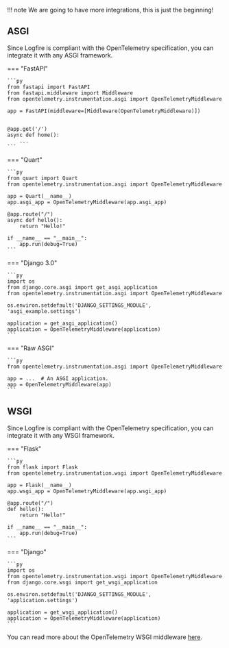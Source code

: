 !!! note
    We are going to have more integrations, this is just the beginning!

## ASGI

Since Logfire is compliant with the OpenTelemetry specification, you can integrate it with any ASGI framework.


=== "FastAPI"

    ```py
    from fastapi import FastAPI
    from fastapi.middleware import Middleware
    from opentelemetry.instrumentation.asgi import OpenTelemetryMiddleware

    app = FastAPI(middleware=[Middleware(OpenTelemetryMiddleware)])


    @app.get('/')
    async def home():
        ...
    ```

=== "Quart"

    ```py
    from quart import Quart
    from opentelemetry.instrumentation.asgi import OpenTelemetryMiddleware

    app = Quart(__name__)
    app.asgi_app = OpenTelemetryMiddleware(app.asgi_app)

    @app.route("/")
    async def hello():
        return "Hello!"

    if __name__ == "__main__":
        app.run(debug=True)
    ```

=== "Django 3.0"

    ```py
    import os
    from django.core.asgi import get_asgi_application
    from opentelemetry.instrumentation.asgi import OpenTelemetryMiddleware

    os.environ.setdefault('DJANGO_SETTINGS_MODULE', 'asgi_example.settings')

    application = get_asgi_application()
    application = OpenTelemetryMiddleware(application)
    ```

=== "Raw ASGI"

    ```py
    from opentelemetry.instrumentation.asgi import OpenTelemetryMiddleware

    app = ...  # An ASGI application.
    app = OpenTelemetryMiddleware(app)
    ```

## WSGI

Since Logfire is compliant with the OpenTelemetry specification, you can integrate it with any WSGI framework.

=== "Flask"

    ```py
    from flask import Flask
    from opentelemetry.instrumentation.wsgi import OpenTelemetryMiddleware

    app = Flask(__name__)
    app.wsgi_app = OpenTelemetryMiddleware(app.wsgi_app)

    @app.route("/")
    def hello():
        return "Hello!"

    if __name__ == "__main__":
        app.run(debug=True)
    ```

=== "Django"

    ```py
    import os
    from opentelemetry.instrumentation.wsgi import OpenTelemetryMiddleware
    from django.core.wsgi import get_wsgi_application

    os.environ.setdefault('DJANGO_SETTINGS_MODULE', 'application.settings')

    application = get_wsgi_application()
    application = OpenTelemetryMiddleware(application)
    ```

You can read more about the OpenTelemetry WSGI middleware [here][open-telemetry-wsgi-middleware].

[open-telemetry-wsgi-middleware]: https://opentelemetry-python-contrib.readthedocs.io/en/latest/instrumentation/wsgi/wsgi.html
